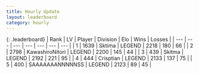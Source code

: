 ```yaml
---
title: Hourly Update
layout: leaderboard
category: hourly
---
```


{: .leaderboard}
| Rank | LV | Player | Division | Elo | Wins | Losses |
| --- | --- | --- | --- | --- | --- | --- |
| <span data-change="0">1</span> | 1639 | <span title="ID: 353063">Sktima</span> | LEGEND | <span data-change="0">2218</span> | <span data-change="0">180</span> | <span data-change="0">66</span> |
| <span data-change="0">2</span> | 2798 | <span title="ID: 164871">KawashiroNitori</span> | LEGEND | <span data-change="0">2200</span> | <span data-change="0">145</span> | <span data-change="0">44</span> |
| <span data-change="0">3</span> | 439 | <span title="ID: 402846">Skitma</span> | LEGEND | <span data-change="0">2192</span> | <span data-change="0">221</span> | <span data-change="0">95</span> |
| <span data-change="0">4</span> | 444 | <span title="ID: 665674">Crisptian</span> | LEGEND | <span data-change="0">2133</span> | <span data-change="0">137</span> | <span data-change="0">75</span> |
| <span data-change="0">5</span> | 400 | <span title="ID: 174294">SAAAAAAANNNNNSS</span> | LEGEND | <span data-change="0">2123</span> | <span data-change="0">89</span> | <span data-change="0">45</span> |